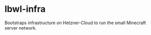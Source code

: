 lbwl-infra
==========

Bootstraps infrastructure on Hetzner-Cloud to run the small Minecraft 
server network.
